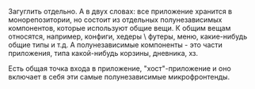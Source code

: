 Загуглить отдельно. А в двух словах: все приложение хранится в монорепозитории, но состоит из отдельных полунезависимых компонентов, которые используют общие вещи. К общим вещам относятся, например, конфиги, хедеры \ футеры, меню, какие-нибудь общие типы и т.д. А полунезависимые компоненты - это части приложения, типа какой-нибудь корзины, дневника, хз.

Есть общая точка входа в приложение, "хост"-приложение и оно включает в себя эти самые полунезависимые микрофронтенды.


